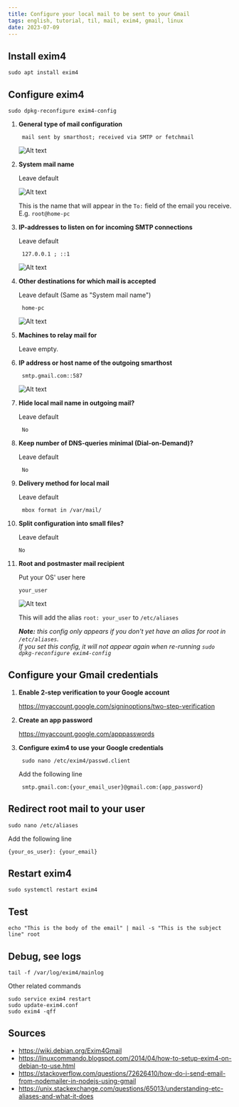 ```yaml
---
title: Configure your local mail to be sent to your Gmail
tags: english, tutorial, til, mail, exim4, gmail, linux
date: 2023-07-09
---
```


## Install exim4

    sudo apt install exim4

## Configure exim4

    sudo dpkg-reconfigure exim4-config

1. **General type of mail configuration**

        mail sent by smarthost; received via SMTP or fetchmail

    ![Alt text](image.png)

2. **System mail name**

    Leave default

    ![Alt text](image-1.png)

    This is the name that will appear in the `To:` field of the email you receive. E.g. `root@home-pc`

3. **IP-addresses to listen on for incoming SMTP connections**

    Leave default

        127.0.0.1 ; ::1

    ![Alt text](image-2.png)

4. **Other destinations for which mail is accepted**

    Leave default (Same as "System mail name")

        home-pc

    ![Alt text](image-5.png)

5. **Machines to relay mail for**

    Leave empty.

6. **IP address or host name of the outgoing smarthost**

        smtp.gmail.com::587

    ![Alt text](image-4.png)

7. **Hide local mail name in outgoing mail?**

    Leave default

        No

8. **Keep number of DNS-queries minimal (Dial-on-Demand)?**

    Leave default

        No

9. **Delivery method for local mail**

    Leave default

        mbox format in /var/mail/

10. **Split configuration into small files?**

    Leave default

        No

11. **Root and postmaster mail recipient**

    Put your OS' user here

        your_user

    ![Alt text](image-6.png)

    This will add the alias `root: your_user` to `/etc/aliases`

    ***Note:** this config only appears if you don't yet have an alias for root in `/etc/aliases`.*\
    *If you set this config, it will not appear again when re-running `sudo dpkg-reconfigure exim4-config`*

## Configure your Gmail credentials

1. **Enable 2-step verification to your Google account**

    https://myaccount.google.com/signinoptions/two-step-verification

2. **Create an app password**

    https://myaccount.google.com/apppasswords

3. **Configure exim4 to use your Google credentials**

        sudo nano /etc/exim4/passwd.client

    Add the following line

        smtp.gmail.com:{your_email_user}@gmail.com:{app_password}

## Redirect root mail to your user

    sudo nano /etc/aliases

Add the following line

    {your_os_user}: {your_email}

## Restart exim4

    sudo systemctl restart exim4

## Test

    echo "This is the body of the email" | mail -s "This is the subject line" root

## Debug, see logs

    tail -f /var/log/exim4/mainlog

Other related commands

    sudo service exim4 restart
    sudo update-exim4.conf
    sudo exim4 -qff

## Sources

- <https://wiki.debian.org/Exim4Gmail>
- <https://linuxcommando.blogspot.com/2014/04/how-to-setup-exim4-on-debian-to-use.html>
- <https://stackoverflow.com/questions/72626410/how-do-i-send-email-from-nodemailer-in-nodejs-using-gmail>
- <https://unix.stackexchange.com/questions/65013/understanding-etc-aliases-and-what-it-does>
